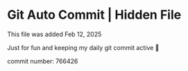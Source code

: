 # Git Auto Commit | Hidden File

This file was added Feb 12, 2025

Just for fun and keeping my daily git commit active 🤪

commit number: 766426
